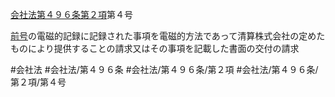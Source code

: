 [会社法第４９６条第２項](会社法＿＿＿＿第４９６条第２項)第４号

[前号](会社法＿＿＿＿第４９６条第２項第３号)の電磁的記録に記録された事項を電磁的方法であって清算株式会社の定めたものにより提供することの請求又はその事項を記載した書面の交付の請求


#会社法
#会社法/第４９６条
#会社法/第４９６条/第２項
#会社法/第４９６条/第２項/第４号

